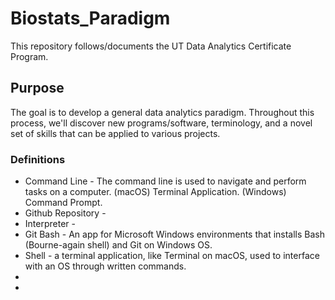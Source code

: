 # Biostats_Paradigm
This repository follows/documents the UT Data Analytics Certificate Program. 

## Purpose
The goal is to develop a general data analytics paradigm. Throughout this process, we'll discover new programs/software, terminology, and a novel set of skills that can be applied to various projects.

### Definitions
- Command Line - The command line is used to navigate and perform tasks on a computer. (macOS) Terminal Application. (Windows) Command Prompt.
- Github Repository - 
- Interpreter - 
- Git Bash - An app for Microsoft Windows environments that installs Bash (Bourne-again shell) and Git on Windows OS.
- Shell - a terminal application, like Terminal on macOS, used to interface with an OS through written commands.
- 
- 
